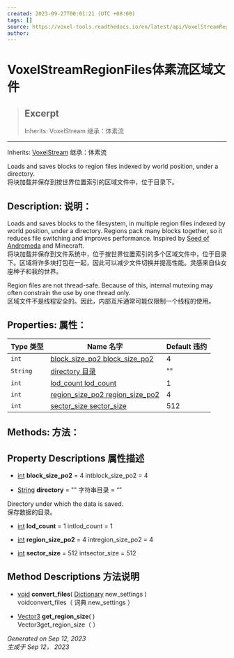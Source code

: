 ```yaml
---
created: 2023-09-27T00:01:21 (UTC +08:00)
tags: []
source: https://voxel-tools.readthedocs.io/en/latest/api/VoxelStreamRegionFiles/
author: 
---
```


# VoxelStreamRegionFiles体素流区域文件

> ## Excerpt
> Inherits: VoxelStream 继承：体素流

---
Inherits: [VoxelStream](https://voxel-tools.readthedocs.io/en/latest/api/VoxelStream/) 继承：体素流

Loads and saves blocks to region files indexed by world position, under a directory.  
将块加载并保存到按世界位置索引的区域文件中，位于目录下。

## Description: 说明：

Loads and saves blocks to the filesystem, in multiple region files indexed by world position, under a directory. Regions pack many blocks together, so it reduces file switching and improves performance. Inspired by [Seed of Andromeda](https://www.seedofandromeda.com/blogs/1-creating-a-region-file-system-for-a-voxel-game) and Minecraft.  
将块加载并保存到文件系统中，位于按世界位置索引的多个区域文件中，位于目录下。区域将许多块打包在一起，因此可以减少文件切换并提高性能。灵感来自仙女座种子和我的世界。

Region files are not thread-safe. Because of this, internal mutexing may often constrain the use by one thread only.  
区域文件不是线程安全的。因此，内部互斥通常可能仅限制一个线程的使用。

## Properties: 属性：

| Type 类型 | Name 名字 | Default 违约 |
| --- | --- | --- |
| `int` | [block\_size\_po2 block\_size\_po2](https://voxel-tools.readthedocs.io/en/latest/api/VoxelStreamRegionFiles/#i_block_size_po2) | 4 |
| `String` | [directory 目录](https://voxel-tools.readthedocs.io/en/latest/api/VoxelStreamRegionFiles/#i_directory) | "" |
| `int` | [lod\_count lod\_count](https://voxel-tools.readthedocs.io/en/latest/api/VoxelStreamRegionFiles/#i_lod_count) | 1 |
| `int` | [region\_size\_po2 region\_size\_po2](https://voxel-tools.readthedocs.io/en/latest/api/VoxelStreamRegionFiles/#i_region_size_po2) | 4 |
| `int` | [sector\_size sector\_size](https://voxel-tools.readthedocs.io/en/latest/api/VoxelStreamRegionFiles/#i_sector_size) | 512 |

## Methods: 方法：

## Property Descriptions 属性描述

-   [int](https://docs.godotengine.org/en/stable/classes/class_int.html) **block\_size\_po2** = 4 intblock\_size\_po2 = 4
    
-   [String](https://docs.godotengine.org/en/stable/classes/class_string.html) **directory** = "" 字符串目录 = “”
    

Directory under which the data is saved.  
保存数据的目录。

-   [int](https://docs.godotengine.org/en/stable/classes/class_int.html) **lod\_count** = 1 intlod\_count = 1
    
-   [int](https://docs.godotengine.org/en/stable/classes/class_int.html) **region\_size\_po2** = 4 intregion\_size\_po2 = 4
    
-   [int](https://docs.godotengine.org/en/stable/classes/class_int.html) **sector\_size** = 512 intsector\_size = 512
    

## Method Descriptions 方法说明

-   [void](https://voxel-tools.readthedocs.io/en/latest/api/VoxelStreamRegionFiles/#) **convert\_files**( [Dictionary](https://docs.godotengine.org/en/stable/classes/class_dictionary.html) new\_settings )  
    voidconvert\_files（ 词典 new\_settings ）
    
-   [Vector3](https://docs.godotengine.org/en/stable/classes/class_vector3.html) **get\_region\_size**( )  
    Vector3get\_region\_size（ ）
    

_Generated on Sep 12, 2023  
生成于 Sep 12， 2023_
